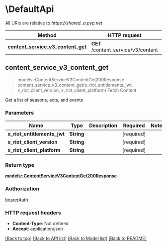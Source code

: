 # \DefaultApi

All URIs are relative to *https://shared..a.pvp.net*

Method | HTTP request | Description
------------- | ------------- | -------------
[**content_service_v3_content_get**](DefaultApi.md#content_service_v3_content_get) | **GET** /content_service/v3/content | Fetch Content



## content_service_v3_content_get

> models::ContentServiceV3ContentGet200Response content_service_v3_content_get(x_riot_entitlements_jwt, x_riot_client_version, x_riot_client_platform)
Fetch Content

Get a list of seasons, acts, and events

### Parameters


Name | Type | Description  | Required | Notes
------------- | ------------- | ------------- | ------------- | -------------
**x_riot_entitlements_jwt** | **String** |  | [required] |
**x_riot_client_version** | **String** |  | [required] |
**x_riot_client_platform** | **String** |  | [required] |

### Return type

[**models::ContentServiceV3ContentGet200Response**](_content_service_v3_content_get_200_response.md)

### Authorization

[bearerAuth](../README.md#bearerAuth)

### HTTP request headers

- **Content-Type**: Not defined
- **Accept**: application/json

[[Back to top]](#) [[Back to API list]](../README.md#documentation-for-api-endpoints) [[Back to Model list]](../README.md#documentation-for-models) [[Back to README]](../README.md)

